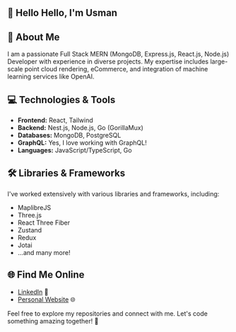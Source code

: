 ## 👋 Hello Hello, I'm Usman

## 🚀 About Me

I am a passionate Full Stack MERN (MongoDB, Express.js, React.js, Node.js) Developer with experience in diverse projects. My expertise includes large-scale point cloud rendering, eCommerce, and integration of machine learning services like OpenAI.

## 💻 Technologies & Tools

- **Frontend:** React, Tailwind
- **Backend:** Nest.js, Node.js, Go (GorillaMux)
- **Databases:** MongoDB, PostgreSQL
- **GraphQL:** Yes, I love working with GraphQL!
- **Languages:** JavaScript/TypeScript, Go

## 🛠️ Libraries & Frameworks

I've worked extensively with various libraries and frameworks, including:
- MaplibreJS
- Three.js
- React Three Fiber
- Zustand
- Redux
- Jotai
- ...and many more!

## 🌐 Find Me Online

- [LinkedIn](https://www.linkedin.com/in/usman1100/) 💼
- [Personal Website](https://usmancodes.dev) 🌐

Feel free to explore my repositories and connect with me. Let's code something amazing together! 🚀
